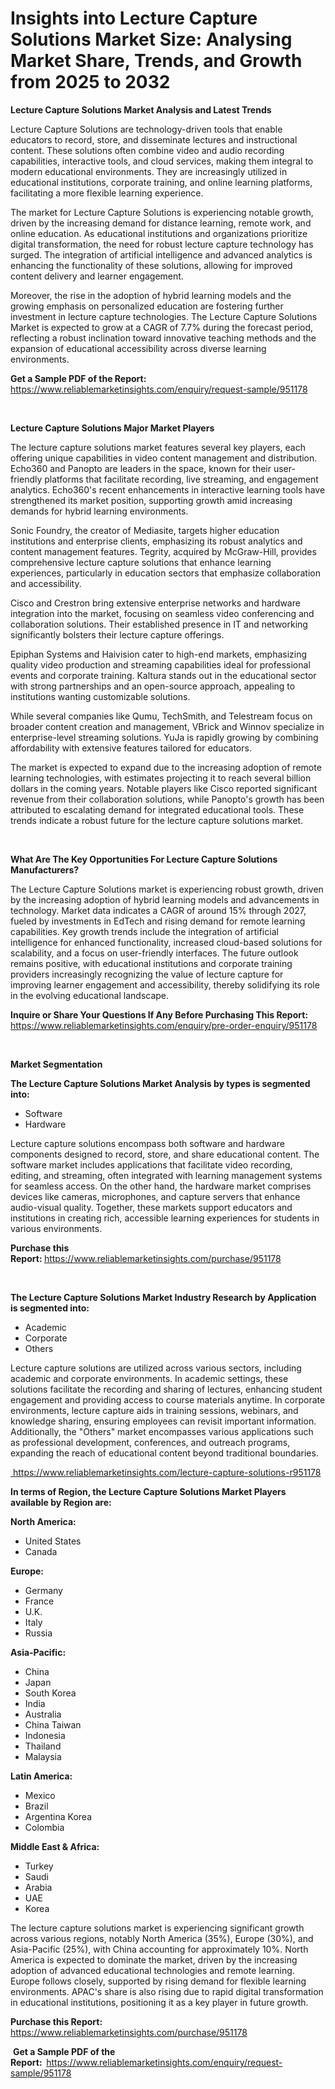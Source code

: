 <p><h1>Insights into Lecture Capture Solutions Market Size: Analysing Market Share, Trends, and Growth from 2025 to 2032</h1></p><p><strong>Lecture Capture Solutions Market Analysis and Latest Trends</strong></p>
<p><p>Lecture Capture Solutions are technology-driven tools that enable educators to record, store, and disseminate lectures and instructional content. These solutions often combine video and audio recording capabilities, interactive tools, and cloud services, making them integral to modern educational environments. They are increasingly utilized in educational institutions, corporate training, and online learning platforms, facilitating a more flexible learning experience.</p><p>The market for Lecture Capture Solutions is experiencing notable growth, driven by the increasing demand for distance learning, remote work, and online education. As educational institutions and organizations prioritize digital transformation, the need for robust lecture capture technology has surged. The integration of artificial intelligence and advanced analytics is enhancing the functionality of these solutions, allowing for improved content delivery and learner engagement.</p><p>Moreover, the rise in the adoption of hybrid learning models and the growing emphasis on personalized education are fostering further investment in lecture capture technologies. The Lecture Capture Solutions Market is expected to grow at a CAGR of 7.7% during the forecast period, reflecting a robust inclination toward innovative teaching methods and the expansion of educational accessibility across diverse learning environments.</p></p>
<p><strong>Get a Sample PDF of the Report:&nbsp;</strong> <a href="https://www.reliablemarketinsights.com/enquiry/request-sample/951178?utm_campaign=2774&utm_medium=2&utm_source=Github&utm_content=ia&utm_term=17042025&utm_id=lecture-capture-solutions">https://www.reliablemarketinsights.com/enquiry/request-sample/951178</a></p>
<p>&nbsp;</p>
<p><strong>Lecture Capture Solutions Major Market Players</strong></p>
<p><p>The lecture capture solutions market features several key players, each offering unique capabilities in video content management and distribution. Echo360 and Panopto are leaders in the space, known for their user-friendly platforms that facilitate recording, live streaming, and engagement analytics. Echo360's recent enhancements in interactive learning tools have strengthened its market position, supporting growth amid increasing demands for hybrid learning environments.</p><p>Sonic Foundry, the creator of Mediasite, targets higher education institutions and enterprise clients, emphasizing its robust analytics and content management features. Tegrity, acquired by McGraw-Hill, provides comprehensive lecture capture solutions that enhance learning experiences, particularly in education sectors that emphasize collaboration and accessibility. </p><p>Cisco and Crestron bring extensive enterprise networks and hardware integration into the market, focusing on seamless video conferencing and collaboration solutions. Their established presence in IT and networking significantly bolsters their lecture capture offerings.</p><p>Epiphan Systems and Haivision cater to high-end markets, emphasizing quality video production and streaming capabilities ideal for professional events and corporate training. Kaltura stands out in the educational sector with strong partnerships and an open-source approach, appealing to institutions wanting customizable solutions.</p><p>While several companies like Qumu, TechSmith, and Telestream focus on broader content creation and management, VBrick and Winnov specialize in enterprise-level streaming solutions. YuJa is rapidly growing by combining affordability with extensive features tailored for educators.</p><p>The market is expected to expand due to the increasing adoption of remote learning technologies, with estimates projecting it to reach several billion dollars in the coming years. Notable players like Cisco reported significant revenue from their collaboration solutions, while Panopto's growth has been attributed to escalating demand for integrated educational tools. These trends indicate a robust future for the lecture capture solutions market.</p></p>
<p>&nbsp;</p>
<p><strong>What Are The Key Opportunities For Lecture Capture Solutions Manufacturers?</strong></p>
<p><p>The Lecture Capture Solutions market is experiencing robust growth, driven by the increasing adoption of hybrid learning models and advancements in technology. Market data indicates a CAGR of around 15% through 2027, fueled by investments in EdTech and rising demand for remote learning capabilities. Key growth trends include the integration of artificial intelligence for enhanced functionality, increased cloud-based solutions for scalability, and a focus on user-friendly interfaces. The future outlook remains positive, with educational institutions and corporate training providers increasingly recognizing the value of lecture capture for improving learner engagement and accessibility, thereby solidifying its role in the evolving educational landscape.</p></p>
<p><strong>Inquire or Share Your Questions If Any Before Purchasing This Report:</strong> <a href="https://www.reliablemarketinsights.com/enquiry/pre-order-enquiry/951178?utm_campaign=2774&utm_medium=2&utm_source=Github&utm_content=ia&utm_term=17042025&utm_id=lecture-capture-solutions">https://www.reliablemarketinsights.com/enquiry/pre-order-enquiry/951178</a></p>
<p>&nbsp;</p>
<p><strong>Market Segmentation</strong></p>
<p><strong>The Lecture Capture Solutions Market Analysis by types is segmented into:</strong></p>
<p><ul><li>Software</li><li>Hardware</li></ul></p>
<p><p>Lecture capture solutions encompass both software and hardware components designed to record, store, and share educational content. The software market includes applications that facilitate video recording, editing, and streaming, often integrated with learning management systems for seamless access. On the other hand, the hardware market comprises devices like cameras, microphones, and capture servers that enhance audio-visual quality. Together, these markets support educators and institutions in creating rich, accessible learning experiences for students in various environments.</p></p>
<p><strong>Purchase this Report:&nbsp;</strong><a href="https://www.reliablemarketinsights.com/purchase/951178?utm_campaign=2774&utm_medium=2&utm_source=Github&utm_content=ia&utm_term=17042025&utm_id=lecture-capture-solutions">https://www.reliablemarketinsights.com/purchase/951178</a></p>
<p>&nbsp;</p>
<p><strong>The Lecture Capture Solutions Market Industry Research by Application is segmented into:</strong></p>
<p><ul><li>Academic</li><li>Corporate</li><li>Others</li></ul></p>
<p><p>Lecture capture solutions are utilized across various sectors, including academic and corporate environments. In academic settings, these solutions facilitate the recording and sharing of lectures, enhancing student engagement and providing access to course materials anytime. In corporate environments, lecture capture aids in training sessions, webinars, and knowledge sharing, ensuring employees can revisit important information. Additionally, the "Others" market encompasses various applications such as professional development, conferences, and outreach programs, expanding the reach of educational content beyond traditional boundaries.</p></p>
<p><a href="https://www.reliablemarketinsights.com/lecture-capture-solutions-r951178?utm_campaign=2774&utm_medium=2&utm_source=Github&utm_content=ia&utm_term=17042025&utm_id=lecture-capture-solutions">&nbsp;https://www.reliablemarketinsights.com/lecture-capture-solutions-r951178</a></p>
<p><strong>In terms of Region, the Lecture Capture Solutions Market Players available by Region are:</strong></p>
<p>
    <p> <strong> North America: </strong>
        <ul>
            <li>United States</li>
            <li>Canada</li>
        </ul>
        </p> 
    <p> <strong> Europe: </strong>
        <ul>
            <li>Germany</li>
            <li>France</li>
            <li>U.K.</li>
            <li>Italy</li>
            <li>Russia</li>
        </ul>
        </p> 
    <p> <strong> Asia-Pacific: </strong>
        <ul>
            <li>China</li>
            <li>Japan</li>
            <li>South Korea</li>
            <li>India</li>
            <li>Australia</li>
            <li>China Taiwan</li>
            <li>Indonesia</li>
            <li>Thailand</li>
            <li>Malaysia</li>
        </ul>
        </p> 
    <p> <strong> Latin America: </strong>
        <ul>
            <li>Mexico</li>
            <li>Brazil</li>
            <li>Argentina Korea</li>
            <li>Colombia</li>
        </ul>
        </p> 
    <p> <strong> Middle East & Africa: </strong>
        <ul>
            <li>Turkey</li>
            <li>Saudi</li>
            <li>Arabia</li>
            <li>UAE</li>
            <li>Korea</li>
        </ul>
    </p>
    </p>
<p><p>The lecture capture solutions market is experiencing significant growth across various regions, notably North America (35%), Europe (30%), and Asia-Pacific (25%), with China accounting for approximately 10%. North America is expected to dominate the market, driven by the increasing adoption of advanced educational technologies and remote learning. Europe follows closely, supported by rising demand for flexible learning environments. APAC's share is also rising due to rapid digital transformation in educational institutions, positioning it as a key player in future growth.</p></p>
<p><strong>Purchase this Report: </strong><a href="https://www.reliablemarketinsights.com/purchase/951178?utm_campaign=2774&utm_medium=2&utm_source=Github&utm_content=ia&utm_term=17042025&utm_id=lecture-capture-solutions">https://www.reliablemarketinsights.com/purchase/951178</a></p>
<p>&nbsp;<strong>Get a Sample PDF of the Report:&nbsp;&nbsp;</strong><a href="https://www.reliablemarketinsights.com/enquiry/request-sample/951178?utm_campaign=2774&utm_medium=2&utm_source=Github&utm_content=ia&utm_term=17042025&utm_id=lecture-capture-solutions">https://www.reliablemarketinsights.com/enquiry/request-sample/951178</a></p>
<p><strong></strong></p>
<p><p></p><p></p><p></p></p>